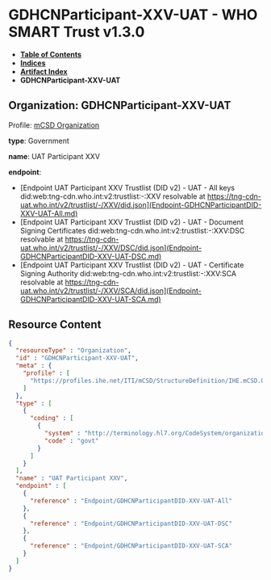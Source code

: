 # GDHCNParticipant-XXV-UAT - WHO SMART Trust v1.3.0

* [**Table of Contents**](toc.md)
* [**Indices**](indices.md)
* [**Artifact Index**](artifacts.md)
* **GDHCNParticipant-XXV-UAT**

## Organization: GDHCNParticipant-XXV-UAT

Profile: [mCSD Organization](https://profiles.ihe.net/ITI/mCSD/4.0.0/StructureDefinition-IHE.mCSD.Organization.html)

**type**: Government

**name**: UAT Participant XXV

**endpoint**: 

* [Endpoint UAT Participant XXV Trustlist (DID v2) - UAT - All keys did:web:tng-cdn.who.int:v2:trustlist:-:XXV resolvable at https://tng-cdn-uat.who.int/v2/trustlist/-/XXV/did.json](Endpoint-GDHCNParticipantDID-XXV-UAT-All.md)
* [Endpoint UAT Participant XXV Trustlist (DID v2) - UAT - Document Signing Certificates did:web:tng-cdn.who.int:v2:trustlist:-:XXV:DSC resolvable at https://tng-cdn-uat.who.int/v2/trustlist/-/XXV/DSC/did.json](Endpoint-GDHCNParticipantDID-XXV-UAT-DSC.md)
* [Endpoint UAT Participant XXV Trustlist (DID v2) - UAT - Certificate Signing Authority did:web:tng-cdn.who.int:v2:trustlist:-:XXV:SCA resolvable at https://tng-cdn-uat.who.int/v2/trustlist/-/XXV/SCA/did.json](Endpoint-GDHCNParticipantDID-XXV-UAT-SCA.md)



## Resource Content

```json
{
  "resourceType" : "Organization",
  "id" : "GDHCNParticipant-XXV-UAT",
  "meta" : {
    "profile" : [
      "https://profiles.ihe.net/ITI/mCSD/StructureDefinition/IHE.mCSD.Organization"
    ]
  },
  "type" : [
    {
      "coding" : [
        {
          "system" : "http://terminology.hl7.org/CodeSystem/organization-type",
          "code" : "govt"
        }
      ]
    }
  ],
  "name" : "UAT Participant XXV",
  "endpoint" : [
    {
      "reference" : "Endpoint/GDHCNParticipantDID-XXV-UAT-All"
    },
    {
      "reference" : "Endpoint/GDHCNParticipantDID-XXV-UAT-DSC"
    },
    {
      "reference" : "Endpoint/GDHCNParticipantDID-XXV-UAT-SCA"
    }
  ]
}

```
